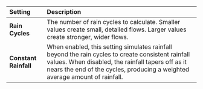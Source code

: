 | Setting               | Description                                                                                                                                                                                                                           |
| :-------------------- | :------------------------------------------------------------------------------------------------------------------------------------------------------------------------------------------------------------------------------------ |
| **Rain Cycles**       | The number of rain cycles to calculate. Smaller values create small, detailed flows. Larger values create stronger, wider flows.                                                                                                      |
| **Constant Rainfall** | When enabled, this setting simulates rainfall beyond the rain cycles to create consistent rainfall values. When disabled, the rainfall tapers off as it nears the end of the cycles, producing a weighted average amount of rainfall. |